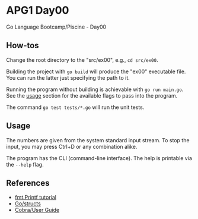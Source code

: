 # APG1 Day00

Go Language Bootcamp/Piscine - Day00

## How-tos

Change the root directory to the "src/ex00", e.g., `cd src/ex00`.

Building the project with `go build` will produce the "ex00" executable file.
You can run the latter just specifying the path to it.

Running the program without building is achievable with `go run main.go`.
See the [usage](#usage) section for the available flags to pass into the program.

The command `go test tests/*.go` will run the unit tests.

## Usage

The numbers are given from the system standard input stream.
To stop the input, you may press Ctrl+D or any combination alike.

The program has the CLI (command-line interface).
The help is printable via the `--help` flag.

## References

- [fmt.Printf tutorial](https://yourbasic.org/golang/fmt-printf-reference-cheat-sheet/)
- [Go/structs](https://golangbyexample.com/struct-in-golang-complete-guide/)
- [Cobra/User Guide](https://cobra.dev/)
